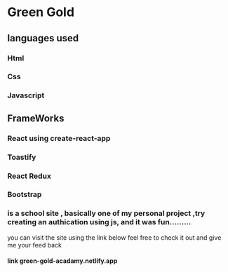 ﻿# Green Gold
## languages used
### Html
### Css
### Javascript
## FrameWorks
### React using create-react-app
### Toastify
### React Redux
### Bootstrap

### is a school site , basically one of my personal project ,try creating an authication using js, and it was fun.........
you can visit the site using the link below
feel free to check it out and give me your feed back
#### link green-gold-acadamy.netlify.app


